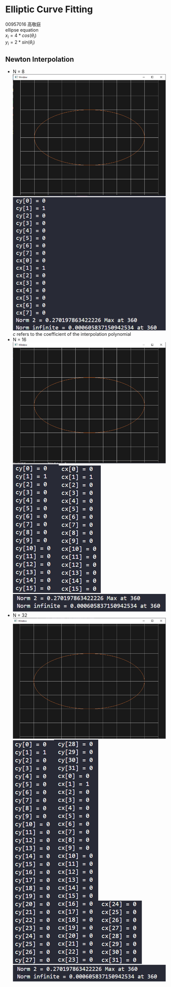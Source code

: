 # Elliptic Curve Fitting
00957016 高敬庭  
ellipse equation  
$x_i = 4*cos(\theta_i)$  
$y_i = 2*sin(\theta_i)$
## Newton Interpolation
+ N = 8  
![Alt text](image.png)  
![Alt text](image-1.png)  
$c$ refers to the coefficient of the interpolation polynomial  
+ N = 16  
![Alt text](image-2.png)  
![Alt text](image-3.png)![Alt text](image-4.png)  
![Alt text](image-5.png)  
+ N = 32  
![Alt text](image-6.png)  
![Alt text](image-7.png)![Alt text](image-8.png)![Alt text](image-9.png)  
![Alt text](image-10.png)
